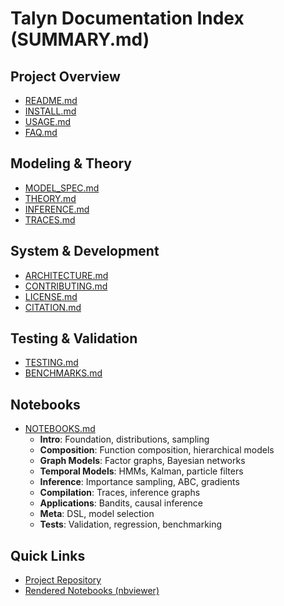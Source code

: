 # Talyn Documentation Index (SUMMARY.md)

## Project Overview
- [README.md](README.md)
- [INSTALL.md](INSTALL.md)
- [USAGE.md](USAGE.md)
- [FAQ.md](FAQ.md)

## Modeling & Theory
- [MODEL_SPEC.md](MODEL_SPEC.md)
- [THEORY.md](THEORY.md)
- [INFERENCE.md](INFERENCE.md)
- [TRACES.md](TRACES.md)

## System & Development
- [ARCHITECTURE.md](ARCHITECTURE.md)
- [CONTRIBUTING.md](CONTRIBUTING.md)
- [LICENSE.md](LICENSE.md)
- [CITATION.md](CITATION.md)

## Testing & Validation
- [TESTING.md](TESTING.md)
- [BENCHMARKS.md](BENCHMARKS.md)

## Notebooks
- [NOTEBOOKS.md](NOTEBOOKS.md)
  - **Intro**: Foundation, distributions, sampling
  - **Composition**: Function composition, hierarchical models
  - **Graph Models**: Factor graphs, Bayesian networks
  - **Temporal Models**: HMMs, Kalman, particle filters
  - **Inference**: Importance sampling, ABC, gradients
  - **Compilation**: Traces, inference graphs
  - **Applications**: Bandits, causal inference
  - **Meta**: DSL, model selection
  - **Tests**: Validation, regression, benchmarking

## Quick Links
- [Project Repository](https://github.com/your-org/talyn)
- [Rendered Notebooks (nbviewer)](https://nbviewer.org/)
